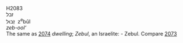 H2083  
זבל  
זְבוּל ‎ z<sup>e</sup>bûl  
*zeb-ool‘*  
The same as [2074](h2074) *dwelling*; *Zebul*, an Israelite: - Zebul.
Compare [2073](h2073)  
